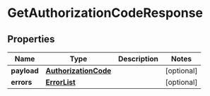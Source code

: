 # GetAuthorizationCodeResponse

## Properties
Name | Type | Description | Notes
------------ | ------------- | ------------- | -------------
**payload** | [**AuthorizationCode**](AuthorizationCode.md) |  |  [optional]
**errors** | [**ErrorList**](ErrorList.md) |  |  [optional]
